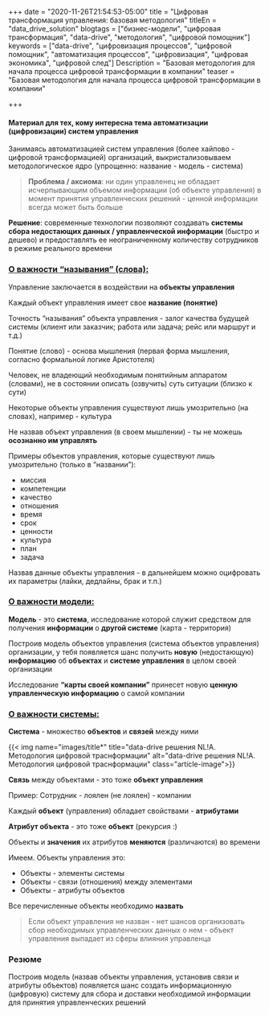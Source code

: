 +++
date = "2020-11-26T21:54:53-05:00"
title = "Цифровая трансформация управления: базовая методология"
titleEn = "data_drive_solution"
blogtags = ["бизнес-модели", "цифровая трансформация", "data-drive", "методология", "цифровой помощник"]
keywords = ["data-drive", "цифровизация процессов", "цифровой помощник", "автоматизация процессов", "цифровизация", "цифровая экономика", "цифровой след"]
Description = "Базовая методология для начала процесса цифровой трансформации в компании"
teaser = "Базовая методология для начала процесса цифровой трансформации в компании"

+++

#### Материал для тех, кому интересна тема автоматизации (цифровизации) систем управления

Занимаясь автоматизацией систем управления (более хайпово - цифровой трансформацией) организаций, выкристализовываем методологическое ядро (упрощенно: название - модель - система)

<blockquote><b>Проблема / аксиома</b>: ни один управленец не обладает исчерпывающим объемом информации (об объекте управления) в момент принятия управленческих решений - ценной информации всегда может быть больше</blockquote>

<b>Решение</b>: современные технологии позволяют создавать <b>системы сбора недостающих данных / управленческой информации</b> (быстро и дешево) и предоставлять ее неограниченному количеству сотрудников в режиме реального времени

### <u>О важности “называния” (слова):</u>
	
Управление заключается в воздействии на <b>объекты управления</b>

Каждый объект управления имеет свое <b>название (понятие)</b>

Точность “называния” объекта управления - залог качества будущей системы (клиент или заказчик; работа или задача; рейс или маршрут и т.д.)

Понятие (слово) - основа мышления (первая форма мышления, согласно формальной логике Аристотеля)

Человек, не владеющий необходимым понятийным аппаратом (словами), не в состоянии описать (озвучить) суть ситуации (близко к сути)

Некоторые объекты управления существуют лишь умозрительно (на словах),  например - культура

Не назвав объект управления (в своем мышлении) - ты не можешь <b>осознанно им управлять</b>

Примеры объектов управления, которые существуют лишь умозрительно (только в “названии”):

- миссия
- компетенции
- качество
- отношения
- время
- срок
- ценности
- культура
- план
- задача

Назвав данные объекты управления - в дальнейшем можно оцифровать их параметры (лайки, дедлайны, брак и т.п.)

### <u>О важности модели:</u>

<b>Модель</b> - это <b>система</b>, исследование которой служит средством для получения <b>информации</b> о <b>другой системе</b> (карта - территория)

Построив модель объектов управления (система объектов управления) организации, у тебя появляется шанс получить <b>новую</b> (недостающую) <b>информацию</b> об <b>объектах</b> и <b>системе управления</b> в целом своей организации

Исследование <b>“карты своей компании”</b> принесет новую <b>ценную управленческую информацию</b> о самой компании

### <u>О важности системы:</u>

<b>Система</b> - множество <b>объектов</b> и <b>связей</b> между ними

{{< img name="images/title*" title="data-drive решения NL!A. Методология цифровой траснформации" alt="data-drive решения NL!A. Методология цифровой траснформации" class="article-image">}}

<b>Связь</b> между объектами - это тоже <b>объект управления</b>

Пример: Сотрудник - лоялен (не лоялен) - компании

Каждый <b>объект</b> (управления) обладает свойствами - <b>атрибутами</b>

<b>Атрибут объекта</b> - это тоже <b>объект</b> (рекурсия :)

Объекты и <b>значения</b> их атрибутов <b>меняются</b> (различаются) во времени

Имеем. Объекты управления это:

- Объекты - элементы системы
- Объекты - связи (отношения) между элементами
- Объекты - атрибуты объектов

Все перечисленные объекты необходимо <b>назвать</b>

<blockquote>Если объект управления не назван - нет шансов организовать сбор необходимых управленческих данных о нем - объект управления выпадает из сферы влияния управленца</blockquote>

### Резюме

Построив модель (назвав объекты управления, установив связи и атрибуты объектов) появляется шанс создать информационную (цифровую) систему для сбора и доставки необходимой информации для принятия управленческих решений



